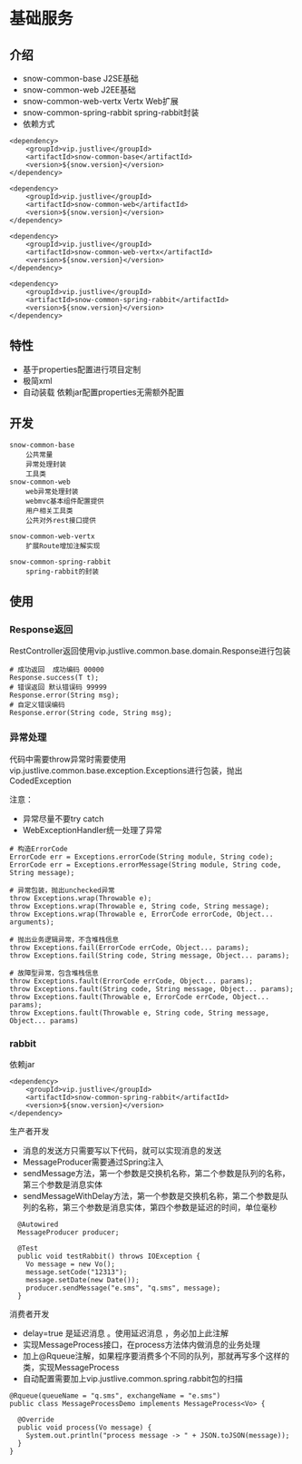 
# 基础服务


## 介绍

- snow-common-base J2SE基础
- snow-common-web J2EE基础
- snow-common-web-vertx Vertx Web扩展
- snow-common-spring-rabbit spring-rabbit封装
- 依赖方式

```
<dependency>
    <groupId>vip.justlive</groupId>
    <artifactId>snow-common-base</artifactId>
    <version>${snow.version}</version>
</dependency>

<dependency>
    <groupId>vip.justlive</groupId>
    <artifactId>snow-common-web</artifactId>
    <version>${snow.version}</version>
</dependency>

<dependency>
    <groupId>vip.justlive</groupId>
    <artifactId>snow-common-web-vertx</artifactId>
    <version>${snow.version}</version>
</dependency>

<dependency>
    <groupId>vip.justlive</groupId>
    <artifactId>snow-common-spring-rabbit</artifactId>
    <version>${snow.version}</version>
</dependency>

```


## 特性

* 基于properties配置进行项目定制
* 极简xml
* 自动装载 依赖jar配置properties无需额外配置

## 开发
	
	
	snow-common-base
		公共常量
		异常处理封装
		工具类
	snow-common-web
		web异常处理封装
		webmvc基本组件配置提供
		用户相关工具类
		公共对外rest接口提供
		
	snow-common-web-vertx
		扩展Route增加注解实现
		
	snow-common-spring-rabbit
		spring-rabbit的封装
		

## 使用

### Response返回

RestController返回使用vip.justlive.common.base.domain.Response进行包装

```
# 成功返回  成功编码 00000
Response.success(T t);
# 错误返回 默认错误码 99999
Response.error(String msg);
# 自定义错误编码
Response.error(String code, String msg);

```

### 异常处理

代码中需要throw异常时需要使用vip.justlive.common.base.exception.Exceptions进行包装，抛出CodedException

注意：
- 异常尽量不要try catch
- WebExceptionHandler统一处理了异常

```
# 构造ErrorCode
ErrorCode err = Exceptions.errorCode(String module, String code);
ErrorCode err = Exceptions.errorMessage(String module, String code, String message);

# 异常包装，抛出unchecked异常
throw Exceptions.wrap(Throwable e);
throw Exceptions.wrap(Throwable e, String code, String message);
throw Exceptions.wrap(Throwable e, ErrorCode errorCode, Object... arguments);

# 抛出业务逻辑异常，不含堆栈信息
throw Exceptions.fail(ErrorCode errCode, Object... params);
throw Exceptions.fail(String code, String message, Object... params);

# 故障型异常，包含堆栈信息
throw Exceptions.fault(ErrorCode errCode, Object... params);
throw Exceptions.fault(String code, String message, Object... params);
throw Exceptions.fault(Throwable e, ErrorCode errCode, Object... params);
throw Exceptions.fault(Throwable e, String code, String message, Object... params)

```

### rabbit

依赖jar

```
<dependency>
    <groupId>vip.justlive</groupId>
    <artifactId>snow-common-spring-rabbit</artifactId>
    <version>${snow.version}</version>
</dependency>
```

生产者开发
- 消息的发送方只需要写以下代码，就可以实现消息的发送
- MessageProducer需要通过Spring注入
- sendMessage方法，第一个参数是交换机名称，第二个参数是队列的名称，第三个参数是消息实体
- sendMessageWithDelay方法，第一个参数是交换机名称，第二个参数是队列的名称，第三个参数是消息实体，第四个参数是延迟的时间，单位毫秒

```
  @Autowired
  MessageProducer producer;

  @Test
  public void testRabbit() throws IOException {
    Vo message = new Vo();
    message.setCode("12313");
    message.setDate(new Date());
    producer.sendMessage("e.sms", "q.sms", message);
  }
```

消费者开发
- delay=true 是延迟消息 。使用延迟消息 ，务必加上此注解
- 实现MessageProcess接口，在process方法体内做消息的业务处理
- 加上@Rqueue注解，如果程序要消费多个不同的队列，那就再写多个这样的类，实现MessageProcess
- 自动配置需要加上vip.justlive.common.spring.rabbit包的扫描

```
@Rqueue(queueName = "q.sms", exchangeName = "e.sms")
public class MessageProcessDemo implements MessageProcess<Vo> {

  @Override
  public void process(Vo message) {
    System.out.println("process message -> " + JSON.toJSON(message));
  }
}
```

